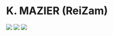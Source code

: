 # K. MAZIER (ReiZam)

[<img src="https://img.shields.io/badge/Student-42-lightgrey?style=for-the-badge">](https://42.fr)
[<img src="https://img.shields.io/badge/%20PROFILE-MALT-critical?style=for-the-badge">](https://www.malt.fr/profile/karlmazier)
[<img src="https://img.shields.io/badge/%20PROFILE-LINKEDIN-blue?style=for-the-badge">](https://www.linkedin.com/in/karl-mazier-06b08122b/)
